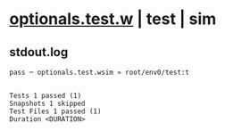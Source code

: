 # [optionals.test.w](../../../../../examples/tests/valid/optionals.test.w) | test | sim

## stdout.log
```log
pass ─ optionals.test.wsim » root/env0/test:t
 
 
Tests 1 passed (1)
Snapshots 1 skipped
Test Files 1 passed (1)
Duration <DURATION>
```

